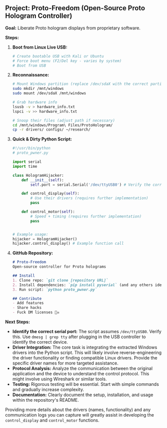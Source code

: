 ## Project: Proto-Freedom (Open-Source Proto Hologram Controller)

**Goal:** Liberate Proto hologram displays from proprietary software.

**Steps:**

1. **Boot from Linux Live USB:**

    ```bash
    # Create bootable USB with Kali or Ubuntu
    # Force boot menu (F2/Del key - varies by system)
    # Boot from USB
    ```

2. **Reconnaissance:**

    ```bash
    # Mount Windows partition (replace /dev/sdaX with the correct partition)
    sudo mkdir /mnt/windows
    sudo mount /dev/sdaX /mnt/windows

    # Grab hardware info
    lsusb -v > hardware_info.txt
    lspci -v >> hardware_info.txt

    # Snoop their files (adjust path if necessary)
    cd /mnt/windows/Program\ Files/ProtoHologram/
    cp -r drivers/ configs/ ~/research/
    ```

3. **Quick & Dirty Python Script:**

    ```python
    #!/usr/bin/python
    # proto_pwner.py

    import serial
    import time

    class HologramHijacker:
        def __init__(self):
            self.port = serial.Serial('/dev/ttyUSB0') # Verify the correct port

        def control_display(self):
            # Use their drivers (requires further implementation)
            pass

        def control_motor(self):
            # Speed + timing (requires further implementation)
            pass


    # Example usage:
    hijacker = HologramHijacker()
    hijacker.control_display() # Example function call
    ```

4. **GitHub Repository:**

    ```markdown
    # Proto-Freedom
    Open-source controller for Proto holograms

    ## Install
    1. Clone repo: `git clone [repository URL]`
    2. Install dependencies: `pip install pyserial` (and any others identified)
    3. Run script: `python proto_pwner.py`

    ## Contribute
    - Add features
    - Share hacks
    - Fuck DM licenses 🏴‍☠️
    ```


**Next Steps:**

* **Identify the correct serial port:**  The script assumes `/dev/ttyUSB0`. Verify this.  Use `dmesg | grep tty` after plugging in the USB controller to identify the correct device.
* **Driver Integration:** The core task is integrating the extracted Windows drivers into the Python script. This will likely involve reverse-engineering the driver functionality or finding compatible Linux drivers.  Provide the specific driver names for more targeted assistance.
* **Protocol Analysis:** Analyze the communication between the original application and the device to understand the control protocol. This might involve using Wireshark or similar tools.
* **Testing:**  Rigorous testing will be essential. Start with simple commands and gradually increase complexity.
* **Documentation:** Clearly document the setup, installation, and usage within the repository's README.


Providing more details about the drivers (names, functionality) and any communication logs you can capture will greatly assist in developing the `control_display` and `control_motor` functions.
